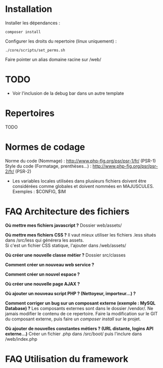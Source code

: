 # Installation

Installer les dépendances :
```
composer install
```

Configurer les droits du repertoire (linux uniquement) :
```
./core/scripts/set_perms.sh
```

Faire pointer un alias domaine racine sur /web/

# TODO

- Voir l'inclusion de la debug bar dans un autre template

# Repertoires

TODO

# Normes de codage
Norme du code (Nommage) : http://www.php-fig.org/psr/psr-1/fr/ (PSR-1)
Style du code (Formatage, prenthèses...) : http://www.php-fig.org/psr/psr-2/fr/ (PSR-2)

- Les variables locales utilisées dans plusieurs fichiers doivent être considérées comme globales et doivent nommées en MAJUSCULES. Exemples : $CONFIG, $IM

# FAQ Architecture des fichiers

**Où mettre mes fichiers javascript ?**
Dossier web/assets/

**Où mettre mes fichiers CSS ?**
Il vaut mieux utiliser les fichiers .less situés dans /src/less qui générera les assets.  
Si c'est un fichier CSS statique, l'ajouter dans /web/assets/

**Où créer une nouvelle classe métier ?**
Dossier src/classes

**Comment créer un nouveau web service ?**

**Comment créer un nouvel espace ?**

**Où créer une nouvelle page AJAX ?**

**Où ajouter un nouveau script PHP ? (Nettoyeur, importeur...) ?**

**Comment corriger un bug sur un composant externe (exemple : MySQL Database) ?**
Les composants externes sont dans le dossier /vendor/. Ne jamais modifier le contenu de ce repertoire.
Faire la modification sur le GIT du composant externe, puis faire un *composer install* sur le projet.

**Où ajouter de nouvelles constantes métiers ? (URL distante, logins API externe...)**
Créer un fichier .php dans /src/boot/ puis l'inclure dans /web/index.php

# FAQ Utilisation du framework
